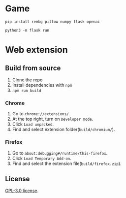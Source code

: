 # Game

`pip install rembg pillow numpy flask openai`

`python3 -m flask run`

# Web extension

## Build from source

1. Clone the repo
2. Install dependencies with `npm`
3. `npm run build`

### Chrome

1. Go to `chrome://extensions/`.
2. At the top right, turn on `Developer mode`.
3. Click `Load unpacked`.
4. Find and select extension folder(`build/chromium/`).

### Firefox

1. Go to `about:debugging#/runtime/this-firefox`.
2. Click `Load Temporary Add-on`.
3. Find and select the extension file(`build/firefox.zip`).

## License

[GPL-3.0 license](LICENSE).
